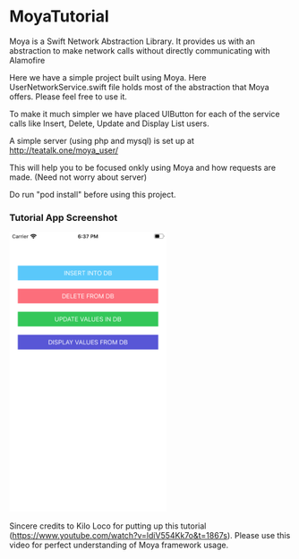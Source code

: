 # MoyaTutorial

Moya is a Swift Network Abstraction Library. It provides us with an abstraction to make network calls without directly communicating with Alamofire


Here we have a simple project built using Moya. Here UserNetworkService.swift file holds most of the abstraction that Moya offers. Please feel free to use it.

To make it much simpler we have placed UIButton for each of the service calls like Insert, Delete, Update and Display List users.

A simple server (using php and mysql) is set up at http://teatalk.one/moya_user/

This will help you to be focused onkly using Moya and how requests are made. (Need not worry about server)

Do run "pod install" before using this project.

### Tutorial App Screenshot

<img src="https://github.com/TeaTalkInternal/github_assets/blob/master/images/moya_tutorial_image.png" height="500em">


Sincere credits to Kilo Loco for putting up this tutorial (https://www.youtube.com/watch?v=ldiV554Kk7o&t=1867s). Please use this video for perfect understanding of Moya framework usage.  
 
   
